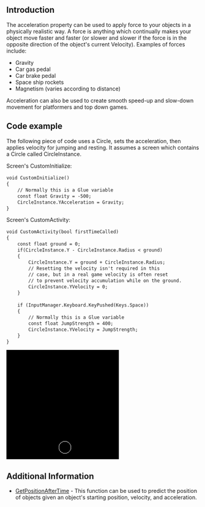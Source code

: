 ## Introduction

The acceleration property can be used to apply force to your objects in a physically realistic way. A force is anything which continually makes your object move faster and faster (or slower and slower if the force is in the opposite direction of the object's current Velocity). Examples of forces include:

-   Gravity
-   Car gas pedal
-   Car brake pedal
-   Space ship rockets
-   Magnetism (varies according to distance)

Acceleration can also be used to create smooth speed-up and slow-down movement for platformers and top down games.

## Code example

The following piece of code uses a Circle, sets the acceleration, then applies velocity for jumping and resting. It assumes a screen which contains a Circle called CircleInstance.

Screen's CustomInitialize:

    void CustomInitialize()
    {
        // Normally this is a Glue variable
        const float Gravity = -500;
        CircleInstance.YAcceleration = Gravity;
    }

Screen's CustomActivity:

    void CustomActivity(bool firstTimeCalled)
    {
        const float ground = 0;
        if(CircleInstance.Y - CircleInstance.Radius < ground)
        {
            CircleInstance.Y = ground + CircleInstance.Radius;
            // Resetting the velocity isn't required in this
            // case, but in a real game velocity is often reset
            // to prevent velocity accumulation while on the ground.
            CircleInstance.YVelocity = 0;
        }

        if (InputManager.Keyboard.KeyPushed(Keys.Space))
        {
            // Normally this is a Glue variable
            const float JumpStrength = 400;
            CircleInstance.YVelocity = JumpStrength;
        }
    }

![AccelerationGif.gif](/media/migrated_media-AccelerationGif.gif)

## Additional Information

-   [GetPositionAfterTime](/frb/docs/index.php?title=FlatRedBall.Math.MathFunctions.GetPositionAfterTime "FlatRedBall.Math.MathFunctions.GetPositionAfterTime") - This function can be used to predict the position of objects given an object's starting position, velocity, and acceleration.
